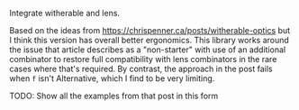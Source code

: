 Integrate witherable and lens.

Based on the ideas from https://chrispenner.ca/posts/witherable-optics
but I think this version has overall better ergonomics. This library
works around the issue that article describes as a "non-starter" with
use of an additional combinator to restore full compatibility with lens
combinators in the rare cases where that's required. By contrast, the
approach in the post fails when `f` isn't Alternative, which I find to
be very limiting.

TODO: Show all the examples from that post in this form

